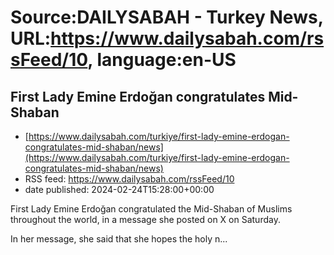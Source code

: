 # Source:DAILYSABAH - Turkey News, URL:https://www.dailysabah.com/rssFeed/10, language:en-US

## First Lady Emine Erdoğan congratulates Mid-Shaban
 - [https://www.dailysabah.com/turkiye/first-lady-emine-erdogan-congratulates-mid-shaban/news](https://www.dailysabah.com/turkiye/first-lady-emine-erdogan-congratulates-mid-shaban/news)
 - RSS feed: https://www.dailysabah.com/rssFeed/10
 - date published: 2024-02-24T15:28:00+00:00

First Lady Emine Erdoğan congratulated the Mid-Shaban of Muslims throughout the world, in a message she posted on X on Saturday.

In her message, she said that she hopes the holy n...

